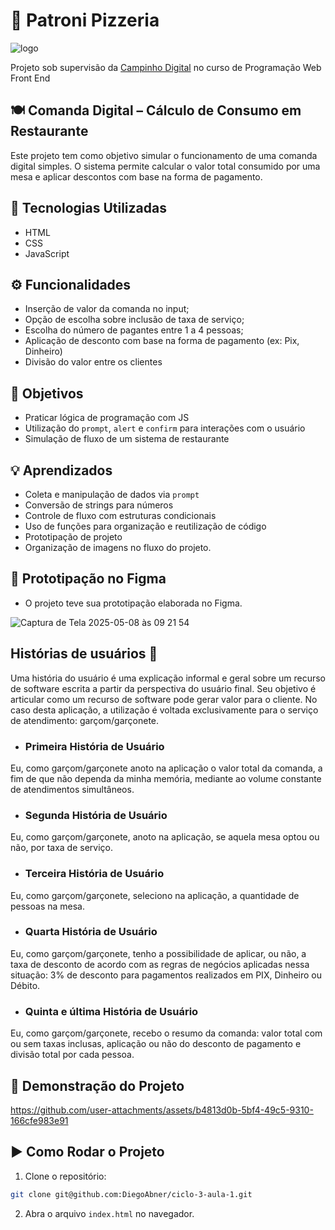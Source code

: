  # 🍕 Patroni Pizzeria 

 ![logo](https://github.com/user-attachments/assets/f1f009fe-2f29-4fe7-9524-b4da9f2465e1)

Projeto sob supervisão da [Campinho Digital](https://www.instagram.com/campinhodigital?utm_source=ig_web_button_share_sheet&igsh=ZDNlZDc0MzIxNw==) no curso de Programação Web Front End

## 🍽️ Comanda Digital – Cálculo de Consumo em Restaurante

Este projeto tem como objetivo simular o funcionamento de uma comanda digital simples. O sistema permite calcular o valor total consumido por uma mesa e aplicar descontos com base na forma de pagamento.

## 🚀 Tecnologias Utilizadas

- HTML
- CSS
- JavaScript

## ⚙️ Funcionalidades

- Inserção de valor da comanda no input;
- Opção de escolha sobre inclusão de taxa de serviço;
- Escolha do número de pagantes entre 1 a 4 pessoas;
- Aplicação de desconto com base na forma de pagamento (ex: Pix, Dinheiro)
- Divisão do valor entre os clientes

## 🎯 Objetivos

- Praticar lógica de programação com JS
- Utilização do `prompt`, `alert` e `confirm` para interações com o usuário
- Simulação de fluxo de um sistema de restaurante

## 💡 Aprendizados

- Coleta e manipulação de dados via `prompt`
- Conversão de strings para números
- Controle de fluxo com estruturas condicionais
- Uso de funções para organização e reutilização de código
- Prototipação de projeto
- Organização de imagens no fluxo do projeto.


## 🎨 Prototipação no Figma
 - O projeto teve sua prototipação elaborada no Figma. 

 ![Captura de Tela 2025-05-08 às 09 21 54](https://github.com/user-attachments/assets/3a0f364d-b51b-46b9-aee1-066edc01795a)

## Histórias de usuários 🧾
Uma história do usuário é uma explicação informal e geral sobre um recurso de software escrita a partir da perspectiva do usuário final. Seu objetivo é articular como um recurso de software pode gerar valor para o cliente.
No caso desta aplicação, a utilização é voltada exclusivamente para o serviço de atendimento: garçom/garçonete.

 - ### Primeira História de Usuário

Eu, como garçom/garçonete anoto na aplicação o valor total da comanda, a fim de que não dependa da minha memória, mediante ao volume constante de atendimentos simultâneos.

 - ### Segunda História de Usuário

Eu, como garçom/garçonete, anoto na aplicação, se aquela mesa optou ou não, por taxa de serviço.

 - ### Terceira História de Usuário

Eu, como garçom/garçonete, seleciono na aplicação, a quantidade de pessoas na mesa.

 - ### Quarta História de Usuário

Eu, como garçom/garçonete, tenho a possibilidade de aplicar, ou não, a taxa de desconto de acordo com as regras de negócios aplicadas nessa situação: 3% de desconto para pagamentos realizados em PIX, Dinheiro ou Débito.

- ### Quinta e última História de Usuário

Eu, como garçom/garçonete, recebo o resumo da comanda: valor total com ou sem taxas inclusas, aplicação ou não do desconto de pagamento e divisão total por cada pessoa.


## 🎥 Demonstração do Projeto






https://github.com/user-attachments/assets/b4813d0b-5bf4-49c5-9310-166cfe983e91









## ▶️ Como Rodar o Projeto

1. Clone o repositório:
```bash
git clone git@github.com:DiegoAbner/ciclo-3-aula-1.git
```

2. Abra o arquivo `index.html` no navegador.
